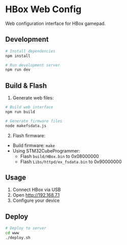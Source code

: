 # HBox Web Config

Web configuration interface for HBox gamepad.

## Development

```bash
# Install dependencies
npm install

# Run development server
npm run dev
```

## Build & Flash

1. Generate web files:
```bash
# Build web interface
npm run build

# Generate firmware files
node makefsdata.js
```

2. Flash firmware:
- Build firmware: `make`
- Using STM32CubeProgrammer:
  - Flash `build/HBox.bin` to 0x08000000
  - Flash `Libs/httpd/ex_fsdata.bin` to 0x90000000

## Usage

1. Connect HBox via USB
2. Open http://192.168.7.1
3. Configure your device

## Deploy

```bash
# Deploy to server
cd www
./deploy.sh
```